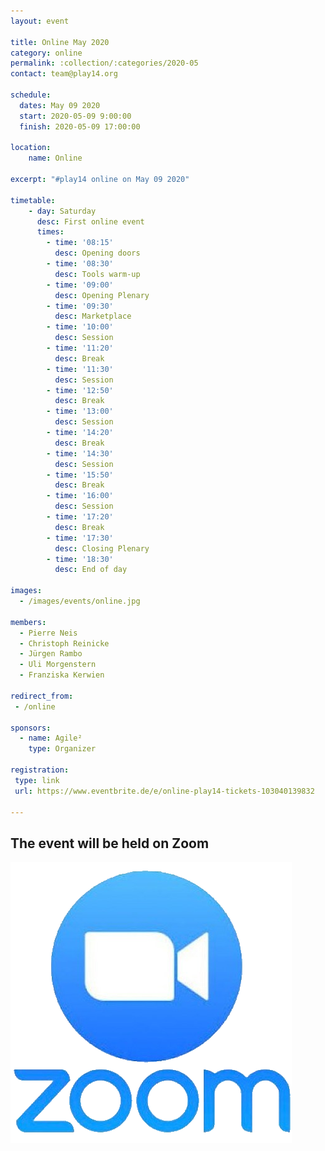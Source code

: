```yaml
---
layout: event

title: Online May 2020
category: online
permalink: :collection/:categories/2020-05
contact: team@play14.org

schedule:
  dates: May 09 2020
  start: 2020-05-09 9:00:00
  finish: 2020-05-09 17:00:00

location: 
    name: Online

excerpt: "#play14 online on May 09 2020"

timetable:
    - day: Saturday
      desc: First online event
      times:
        - time: '08:15'
          desc: Opening doors
        - time: '08:30'
          desc: Tools warm-up
        - time: '09:00'
          desc: Opening Plenary
        - time: '09:30'
          desc: Marketplace
        - time: '10:00'
          desc: Session
        - time: '11:20'
          desc: Break
        - time: '11:30'
          desc: Session
        - time: '12:50'
          desc: Break
        - time: '13:00'
          desc: Session
        - time: '14:20'
          desc: Break
        - time: '14:30'
          desc: Session
        - time: '15:50'
          desc: Break
        - time: '16:00'
          desc: Session
        - time: '17:20'
          desc: Break
        - time: '17:30'
          desc: Closing Plenary
        - time: '18:30'
          desc: End of day

images:
  - /images/events/online.jpg

members:
  - Pierre Neis
  - Christoph Reinicke
  - Jürgen Rambo
  - Uli Morgenstern
  - Franziska Kerwien

redirect_from:
 - /online

sponsors:
  - name: Agile²
    type: Organizer

registration:
 type: link
 url: https://www.eventbrite.de/e/online-play14-tickets-103040139832

---
```


## The event will be held on Zoom

![Zoom](/images/zoom-logo.png)